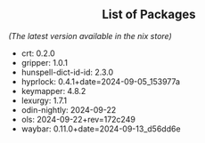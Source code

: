 <!--- This list was auto-generated by ./helper.sh. DO NOT edit this file manually. -->

<h2 align="center">List of Packages</h2>

_(The latest version available in the nix store)_

- crt: 0.2.0
- gripper: 1.0.1
- hunspell-dict-id-id: 2.3.0
- hyprlock: 0.4.1+date=2024-09-05_153977a
- keymapper: 4.8.2
- lexurgy: 1.7.1
- odin-nightly: 2024-09-22
- ols: 2024-09-22+rev=172c249
- waybar: 0.11.0+date=2024-09-13_d56dd6e
